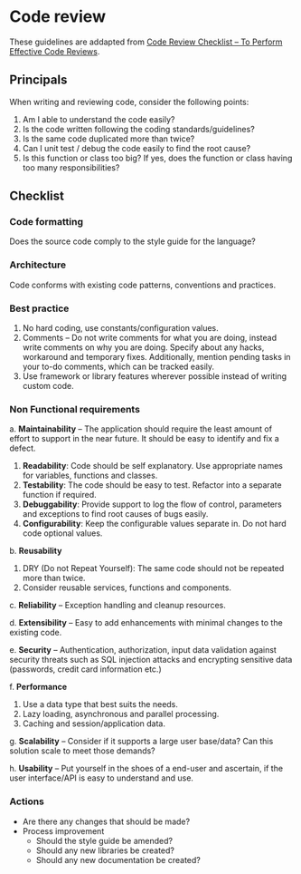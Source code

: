 # Code review

These guidelines are addapted from [Code Review Checklist – To Perform Effective Code Reviews](https://www.evoketechnologies.com/blog/code-review-checklist-perform-effective-code-reviews/).

## Principals

When writing and reviewing code, consider the following points:

1. Am I able to understand the code easily?
2. Is the code written following the coding standards/guidelines?
3. Is the same code duplicated more than twice?
4. Can I unit test / debug the code easily to find the root cause?
5. Is this function or class too big? If yes, does the function or class having too many responsibilities?

##  Checklist

### Code formatting

Does the source code comply to the style guide for the language?

### Architecture

Code conforms with existing code patterns, conventions and practices.

### Best practice

1. No hard coding, use constants/configuration values.
2. Comments – Do not write comments for what you are doing, instead write comments on why you are doing. Specify about any hacks, workaround and temporary fixes. Additionally, mention pending tasks in your to-do comments, which can be tracked easily.
3. Use framework or library features wherever possible instead of writing custom code.

### Non Functional requirements

a. __Maintainability__ – The application should require the least amount of effort to support in the near future. It should be easy to identify and fix a defect.

  1. __Readability__: Code should be self explanatory. Use appropriate names for variables, functions and classes.
  2. __Testability__: The code should be easy to test. Refactor into a separate function if required.
  3. __Debuggability__: Provide support to log the flow of control, parameters and exceptions to find root causes of bugs easily.
  4. __Configurability__: Keep the configurable values separate in. Do not hard code optional values.
  
b. __Reusability__

  1. DRY (Do not Repeat Yourself): The same code should not be repeated more than twice.
  2. Consider reusable services, functions and components.
  
c. __Reliability__ – Exception handling and cleanup resources.

d. __Extensibility__ – Easy to add enhancements with minimal changes to the existing code.

e. __Security__ – Authentication, authorization, input data validation against security threats such as SQL injection attacks and encrypting sensitive data (passwords, credit card information etc.)

f. __Performance__

  1. Use a data type that best suits the needs.
  2. Lazy loading, asynchronous and parallel processing.
  3. Caching and session/application data.
  
g. __Scalability__ – Consider if it supports a large user base/data? Can this solution scale to meet those demands?

h. __Usability__ – Put yourself in the shoes of a end-user and ascertain, if the user interface/API is easy to understand and use.

### Actions

* Are there any changes that should be made?
* Process improvement
   * Should the style guide be amended?
   * Should any new libraries be created?
   * Should any new documentation be created?
